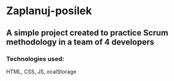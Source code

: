# Zaplanuj-posilek

## A simple project created to practice Scrum methodology in a team of 4 developers

### Technologies used: 
HTML, 
CSS, 
JS, 
ocalStorage

